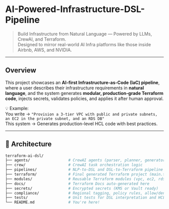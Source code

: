 # AI-Powered-Infrastructure-DSL-Pipeline

> Build Infrastructure from Natural Language — Powered by LLMs, CrewAI, and Terraform.  
> Designed to mirror real-world AI Infra platforms like those inside Airbnb, AWS, and NVIDIA.

---

## Overview

This project showcases an **AI-first Infrastructure-as-Code (IaC) pipeline**, where a user describes their infrastructure requirements in **natural language**, and the system generates **modular, production-grade Terraform code**, injects secrets, validates policies, and applies it after human approval.

💡 Example:  
You write → `"Provision a 3-tier VPC with public and private subnets, an EC2 in the private subnet, and an RDS DB"`  
This system → Generates production-level HCL code with best practices.

---

## 🧱 Architecture

```bash
terraform-ai-dsl/
├── agents/                 # CrewAI agents (parser, planner, generator, validator, executor)
├── crew/                   # CrewAI task orchestration logic
├── pipelines/              # NLP-to-DSL and DSL-to-Terraform pipeline
├── terraform/              # Final generated Terraform project (main.tf, variables.tf, etc.)
├── modules/                # Reusable Terraform modules (vpc, ec2, rds, alb, etc.)
├── docs/                   # Terraform Docs auto-generated here
├── secrets/                # Encrypted secrets (KMS or Vault ready)
├── compliance/             # Regional tagging, policy rules, allow/deny lists
├── tests/                  # Unit tests for DSL interpretation and HCL correctness
└── README.md               # You're here!



